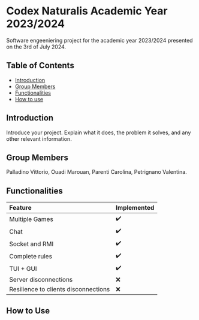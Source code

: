 # Codex Naturalis Academic Year 2023/2024

Software engeeniering project for the academic year 2023/2024 presented on the 3rd of July 2024.

## Table of Contents

- [Introduction](#Introduction)
- [Group Members](#GroupMembers)
- [Functionalities](#Functionality)
- [How to use](#HowToUse)

## Introduction

Introduce your project. Explain what it does, the problem it solves, and any other relevant information. 

## Group Members

Palladino Vittorio, Ouadi Marouan, Parenti Carolina, Petrignano Valentina.

## Functionalities

   | Feature | Implemented  |
|:--------|:----|
| Multiple Games   | :heavy_check_mark:    |
| Chat  | :heavy_check_mark:    |
| Socket and RMI  | :heavy_check_mark:    |
| Complete rules  | :heavy_check_mark:    |
| TUI + GUI  | :heavy_check_mark:    |
| Server disconnections  | :x:    |
| Resilience to clients disconnections  | :x:    |
  
## How to Use


